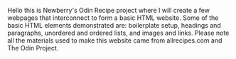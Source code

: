 Hello this is Newberry's Odin Recipe project where I will create a few webpages that interconnect to form a basic HTML website. Some of the basic HTML elements demonstrated are: boilerplate setup, headings and paragraphs, unordered and ordered lists, and images and links. Please note all the materials used to make this website came from allrecipes.com and The Odin Project.